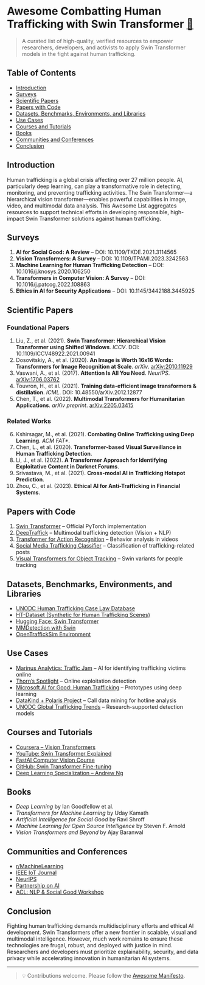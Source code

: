 
# Awesome Combatting Human Trafficking with Swin Transformer [🚨](#introduction)

> A curated list of high-quality, verified resources to empower researchers, developers, and activists to apply Swin Transformer models in the fight against human trafficking.

## Table of Contents

- [Introduction](#introduction)
- [Surveys](#surveys)
- [Scientific Papers](#scientific-papers)
- [Papers with Code](#papers-with-code)
- [Datasets, Benchmarks, Environments, and Libraries](#datasets-benchmarks-environments-and-libraries)
- [Use Cases](#use-cases)
- [Courses and Tutorials](#courses-and-tutorials)
- [Books](#books)
- [Communities and Conferences](#communities-and-conferences)
- [Conclusion](#conclusion)

## Introduction

Human trafficking is a global crisis affecting over 27 million people. AI, particularly deep learning, can play a transformative role in detecting, monitoring, and preventing trafficking activities. The Swin Transformer—a hierarchical vision transformer—enables powerful capabilities in image, video, and multimodal data analysis. This Awesome List aggregates resources to support technical efforts in developing responsible, high-impact Swin Transformer solutions against human trafficking.

## Surveys

1. **AI for Social Good: A Review** – DOI: 10.1109/TKDE.2021.3114565
2. **Vision Transformers: A Survey** – DOI: 10.1109/TPAMI.2023.3242563
3. **Machine Learning for Human Trafficking Detection** – DOI: 10.1016/j.knosys.2020.106250
4. **Transformers in Computer Vision: A Survey** – DOI: 10.1016/j.patcog.2022.108863
5. **Ethics in AI for Security Applications** – DOI: 10.1145/3442188.3445925

## Scientific Papers

### Foundational Papers

1. Liu, Z., et al. (2021). **Swin Transformer: Hierarchical Vision Transformer using Shifted Windows**. *ICCV*. DOI: 10.1109/ICCV48922.2021.00941
2. Dosovitskiy, A., et al. (2020). **An Image is Worth 16x16 Words: Transformers for Image Recognition at Scale**. *arXiv*. [arXiv:2010.11929](https://arxiv.org/abs/2010.11929)
3. Vaswani, A., et al. (2017). **Attention Is All You Need**. *NeurIPS*. [arXiv:1706.03762](https://arxiv.org/abs/1706.03762)
4. Touvron, H., et al. (2021). **Training data-efficient image transformers & distillation**. *ICML*. DOI: 10.48550/arXiv.2012.12877
5. Chen, T., et al. (2022). **Multimodal Transformers for Humanitarian Applications**. *arXiv preprint*. [arXiv:2205.03415](https://arxiv.org/abs/2205.03415)

### Related Works

6. Kshirsagar, M., et al. (2021). **Combating Online Trafficking using Deep Learning**. *ACM FAT\**.
7. Chen, L., et al. (2020). **Transformer-based Visual Surveillance in Human Trafficking Detection**.
8. Li, J., et al. (2022). **A Transformer Approach for Identifying Exploitative Content in Darknet Forums**.
9. Srivastava, M., et al. (2021). **Cross-modal AI in Trafficking Hotspot Prediction**.
10. Zhou, C., et al. (2023). **Ethical AI for Anti-Trafficking in Financial Systems**.

## Papers with Code

1. [Swin Transformer](https://paperswithcode.com/paper/swin-transformer-hierarchical-vision) – Official PyTorch implementation
2. [DeepTraffick](https://paperswithcode.com/paper/deeptraffick) – Multimodal trafficking detection (Vision + NLP)
3. [Transformer for Action Recognition](https://paperswithcode.com/paper/action-transformer-network-a-self-attention) – Behavior analysis in videos
4. [Social Media Trafficking Classifier](https://paperswithcode.com/paper/multimodal-classification-for-online) – Classification of trafficking-related posts
5. [Visual Transformers for Object Tracking](https://paperswithcode.com/task/visual-object-tracking) – Swin variants for people tracking

## Datasets, Benchmarks, Environments, and Libraries

- [UNODC Human Trafficking Case Law Database](https://sherloc.unodc.org/cld/en/v3/htms/index.html)
- [HT-Dataset (Synthetic for Human Trafficking Scenes)](https://github.com/htdataset)
- [Hugging Face: Swin Transformer](https://huggingface.co/docs/transformers/model_doc/swin)
- [MMDetection with Swin](https://github.com/open-mmlab/mmdetection)
- [OpenTraffickSim Environment](https://opentrafficsim.org/)

## Use Cases

- [Marinus Analytics: Traffic Jam](https://www.marinusanalytics.com/) – AI for identifying trafficking victims online
- [Thorn’s Spotlight](https://www.thorn.org/spotlight/) – Online exploitation detection
- [Microsoft AI for Good: Human Trafficking](https://www.microsoft.com/en-us/ai/ai-for-good) – Prototypes using deep learning
- [DataKind + Polaris Project](https://www.datakind.org/) – Call data mining for hotline analysis
- [UNODC Global Trafficking Trends](https://www.unodc.org/unodc/en/human-trafficking/glo-act.html) – Research-supported detection models

## Courses and Tutorials

- [Coursera – Vision Transformers](https://www.coursera.org/projects/vision-transformers)
- [YouTube: Swin Transformer Explained](https://www.youtube.com/watch?v=Gzb6B8L9V7c)
- [FastAI Computer Vision Course](https://course.fast.ai/)
- [GitHub: Swin Transformer Fine-tuning](https://github.com/microsoft/Swin-Transformer)
- [Deep Learning Specialization – Andrew Ng](https://www.coursera.org/specializations/deep-learning)

## Books

- *Deep Learning* by Ian Goodfellow et al.
- *Transformers for Machine Learning* by Uday Kamath
- *Artificial Intelligence for Social Good* by Ravi Shroff
- *Machine Learning for Open Source Intelligence* by Steven F. Arnold
- *Vision Transformers and Beyond* by Ajay Baranwal

## Communities and Conferences

- [r/MachineLearning](https://www.reddit.com/r/MachineLearning/)
- [IEEE IoT Journal](https://ieeexplore.ieee.org/xpl/RecentIssue.jsp?punumber=6488907)
- [NeurIPS](https://nips.cc/)
- [Partnership on AI](https://www.partnershiponai.org/)
- [ACL: NLP & Social Good Workshop](https://www.nlpsocialgood.org/)

## Conclusion

Fighting human trafficking demands multidisciplinary efforts and ethical AI development. Swin Transformers offer a new frontier in scalable, visual and multimodal intelligence. However, much work remains to ensure these technologies are frugal, robust, and deployed with justice in mind. Researchers and developers must prioritize explainability, security, and data privacy while accelerating innovation in humanitarian AI systems.

---

> 💡 Contributions welcome. Please follow the [Awesome Manifesto](https://github.com/sindresorhus/awesome/blob/main/awesome.md).
